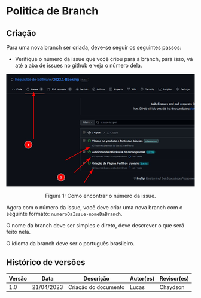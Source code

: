 # Politica de Branch

## Criação

Para uma nova branch ser criada, deve-se seguir os seguintes passos:

- Verifique o número da issue que você criou para a branch, para isso, vá até a aba de issues no github e veja o número dela.

<img  src="../../images/politicas/branch/passo1.jpeg">

<div style="text-align: center">
<p> Figura 1: Como encontrar o número da issue. </p>
</div>

Agora com o número da issue, você deve criar uma nova branch com o seguinte formato: `numeroDaIssue-nomeDaBranch`.

O nome da branch deve ser simples e direto, deve descrever o que será feito nela.

O idioma da branch deve ser o português brasileiro.

## Histórico de versões

| Versão | Data       | Descrição                            | Autor(es) | Revisor(es)    |
| ------- | ---------- | -------------------------------------- | --------- | -------------- |
| 1.0     | 21/04/2023 | Criação do documento            | Lucas  | Chaydson            |

